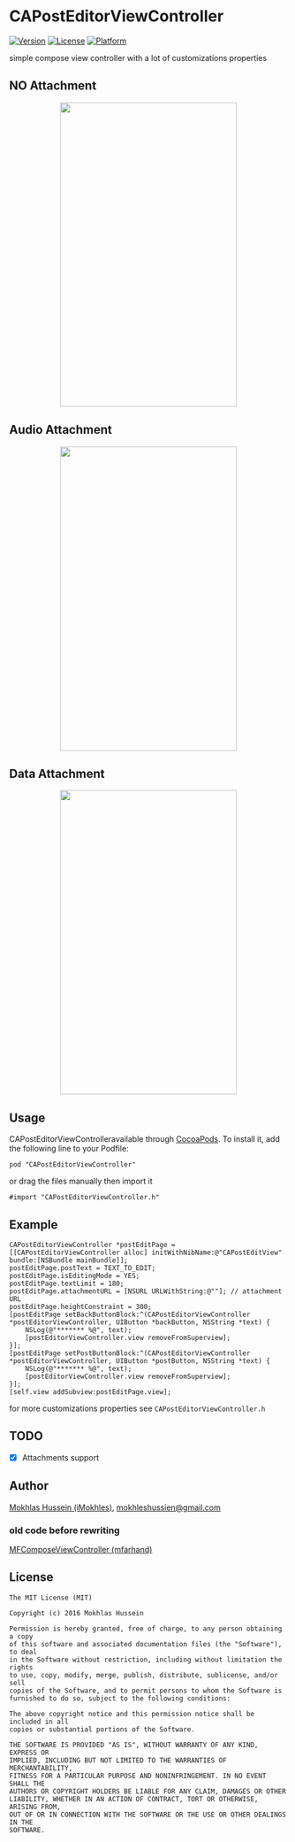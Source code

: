 # CAPostEditorViewController

[![Version](https://img.shields.io/cocoapods/v/CAPostEditorViewController.svg?style=flat)](http://cocoadocs.org/docsets/CAPostEditorViewController)
[![License](https://img.shields.io/cocoapods/l/CAPostEditorViewController.svg?style=flat)](http://cocoadocs.org/docsets/CAPostEditorViewController)
[![Platform](https://img.shields.io/cocoapods/p/CAPostEditorViewController.svg?style=flat)](http://cocoadocs.org/docsets/CAPostEditorViewController)

simple compose view controller with a lot of customizations properties

## NO Attachment
<p align="center">
  <img width="320" height="550" src="screenshot.png"/>
</p>

## Audio Attachment
<p align="center">
  <img width="320" height="550" src="screenshot2.png"/>
</p>

## Data Attachment
<p align="center">
  <img width="320" height="550" src="screenshot3.png"/>
</p>

## Usage

CAPostEditorViewControlleravailable through [CocoaPods](http://cocoapods.org). To install
it, add the following line to your Podfile:

    pod "CAPostEditorViewController"
    
or drag the files manually then import it

    #import "CAPostEditorViewController.h"
    

    
## Example

    CAPostEditorViewController *postEditPage = [[CAPostEditorViewController alloc] initWithNibName:@"CAPostEditView" bundle:[NSBundle mainBundle]];
    postEditPage.postText = TEXT_TO_EDIT;
    postEditPage.isEditingMode = YES;
    postEditPage.textLimit = 180;
    postEditPage.attachmentURL = [NSURL URLWithString:@""]; // attachment URL 
    postEditPage.heightConstraint = 300; 
    [postEditPage setBackButtonBlock:^(CAPostEditorViewController *postEditorViewController, UIButton *backButton, NSString *text) {
        NSLog(@"******* %@", text);
        [postEditorViewController.view removeFromSuperview];
    }];
    [postEditPage setPostButtonBlock:^(CAPostEditorViewController *postEditorViewController, UIButton *postButton, NSString *text) {
        NSLog(@"******* %@", text);
        [postEditorViewController.view removeFromSuperview];
    }];
    [self.view addSubview:postEditPage.view];
    
for more customizations properties see ```CAPostEditorViewController.h```

## TODO
- [x] Attachments support



## Author

[Mokhlas Hussein (iMokhles)](https://twitter.com/imokhles), [mokhleshussien@gmail.com](mailto:mokhleshussien@aol.com)


### old code before rewriting
[MFComposeViewController (mfarhand)](https://github.com/mfarhand/MFComposeViewController)

## License

    The MIT License (MIT)
  
    Copyright (c) 2016 Mokhlas Hussein
    
    Permission is hereby granted, free of charge, to any person obtaining a copy
    of this software and associated documentation files (the "Software"), to deal
    in the Software without restriction, including without limitation the rights
    to use, copy, modify, merge, publish, distribute, sublicense, and/or sell
    copies of the Software, and to permit persons to whom the Software is
    furnished to do so, subject to the following conditions:
    
    The above copyright notice and this permission notice shall be included in all
    copies or substantial portions of the Software.
    
    THE SOFTWARE IS PROVIDED "AS IS", WITHOUT WARRANTY OF ANY KIND, EXPRESS OR
    IMPLIED, INCLUDING BUT NOT LIMITED TO THE WARRANTIES OF MERCHANTABILITY,
    FITNESS FOR A PARTICULAR PURPOSE AND NONINFRINGEMENT. IN NO EVENT SHALL THE
    AUTHORS OR COPYRIGHT HOLDERS BE LIABLE FOR ANY CLAIM, DAMAGES OR OTHER
    LIABILITY, WHETHER IN AN ACTION OF CONTRACT, TORT OR OTHERWISE, ARISING FROM,
    OUT OF OR IN CONNECTION WITH THE SOFTWARE OR THE USE OR OTHER DEALINGS IN THE
    SOFTWARE.
